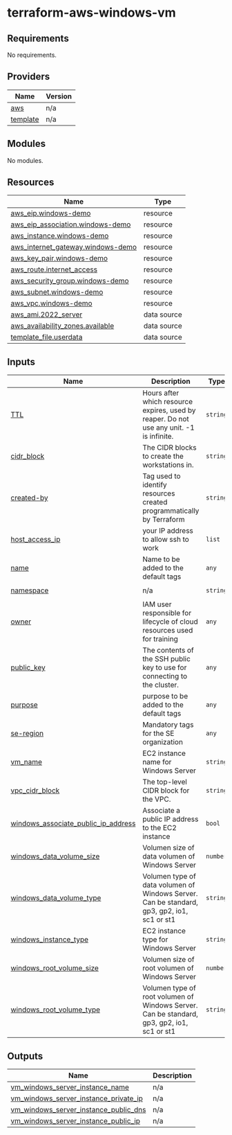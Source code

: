 # terraform-aws-windows-vm
<!-- BEGIN_TF_DOCS -->
## Requirements

No requirements.

## Providers

| Name | Version |
|------|---------|
| <a name="provider_aws"></a> [aws](#provider\_aws) | n/a |
| <a name="provider_template"></a> [template](#provider\_template) | n/a |

## Modules

No modules.

## Resources

| Name | Type |
|------|------|
| [aws_eip.windows-demo](https://registry.terraform.io/providers/hashicorp/aws/latest/docs/resources/eip) | resource |
| [aws_eip_association.windows-demo](https://registry.terraform.io/providers/hashicorp/aws/latest/docs/resources/eip_association) | resource |
| [aws_instance.windows-demo](https://registry.terraform.io/providers/hashicorp/aws/latest/docs/resources/instance) | resource |
| [aws_internet_gateway.windows-demo](https://registry.terraform.io/providers/hashicorp/aws/latest/docs/resources/internet_gateway) | resource |
| [aws_key_pair.windows-demo](https://registry.terraform.io/providers/hashicorp/aws/latest/docs/resources/key_pair) | resource |
| [aws_route.internet_access](https://registry.terraform.io/providers/hashicorp/aws/latest/docs/resources/route) | resource |
| [aws_security_group.windows-demo](https://registry.terraform.io/providers/hashicorp/aws/latest/docs/resources/security_group) | resource |
| [aws_subnet.windows-demo](https://registry.terraform.io/providers/hashicorp/aws/latest/docs/resources/subnet) | resource |
| [aws_vpc.windows-demo](https://registry.terraform.io/providers/hashicorp/aws/latest/docs/resources/vpc) | resource |
| [aws_ami.2022_server](https://registry.terraform.io/providers/hashicorp/aws/latest/docs/data-sources/ami) | data source |
| [aws_availability_zones.available](https://registry.terraform.io/providers/hashicorp/aws/latest/docs/data-sources/availability_zones) | data source |
| [template_file.userdata](https://registry.terraform.io/providers/hashicorp/template/latest/docs/data-sources/file) | data source |

## Inputs

| Name | Description | Type | Default | Required |
|------|-------------|------|---------|:--------:|
| <a name="input_TTL"></a> [TTL](#input\_TTL) | Hours after which resource expires, used by reaper. Do not use any unit. -1 is infinite. | `string` | `"240"` | no |
| <a name="input_cidr_block"></a> [cidr\_block](#input\_cidr\_block) | The CIDR blocks to create the workstations in. | `string` | `"10.1.1.0/24"` | no |
| <a name="input_created-by"></a> [created-by](#input\_created-by) | Tag used to identify resources created programmatically by Terraform | `string` | `"Terraform"` | no |
| <a name="input_host_access_ip"></a> [host\_access\_ip](#input\_host\_access\_ip) | your IP address to allow ssh to work | `list` | `[]` | no |
| <a name="input_name"></a> [name](#input\_name) | Name to be added to the default tags | `any` | n/a | yes |
| <a name="input_namespace"></a> [namespace](#input\_namespace) | n/a | `string` | `"windows-demo"` | no |
| <a name="input_owner"></a> [owner](#input\_owner) | IAM user responsible for lifecycle of cloud resources used for training | `any` | n/a | yes |
| <a name="input_public_key"></a> [public\_key](#input\_public\_key) | The contents of the SSH public key to use for connecting to the cluster. | `any` | n/a | yes |
| <a name="input_purpose"></a> [purpose](#input\_purpose) | purpose to be added to the default tags | `any` | n/a | yes |
| <a name="input_se-region"></a> [se-region](#input\_se-region) | Mandatory tags for the SE organization | `any` | n/a | yes |
| <a name="input_vm_name"></a> [vm\_name](#input\_vm\_name) | EC2 instance name for Windows Server | `string` | `"windows-demo"` | no |
| <a name="input_vpc_cidr_block"></a> [vpc\_cidr\_block](#input\_vpc\_cidr\_block) | The top-level CIDR block for the VPC. | `string` | `"10.1.0.0/16"` | no |
| <a name="input_windows_associate_public_ip_address"></a> [windows\_associate\_public\_ip\_address](#input\_windows\_associate\_public\_ip\_address) | Associate a public IP address to the EC2 instance | `bool` | `true` | no |
| <a name="input_windows_data_volume_size"></a> [windows\_data\_volume\_size](#input\_windows\_data\_volume\_size) | Volumen size of data volumen of Windows Server | `number` | `"10"` | no |
| <a name="input_windows_data_volume_type"></a> [windows\_data\_volume\_type](#input\_windows\_data\_volume\_type) | Volumen type of data volumen of Windows Server. Can be standard, gp3, gp2, io1, sc1 or st1 | `string` | `"gp2"` | no |
| <a name="input_windows_instance_type"></a> [windows\_instance\_type](#input\_windows\_instance\_type) | EC2 instance type for Windows Server | `string` | `"t3.large"` | no |
| <a name="input_windows_root_volume_size"></a> [windows\_root\_volume\_size](#input\_windows\_root\_volume\_size) | Volumen size of root volumen of Windows Server | `number` | `"30"` | no |
| <a name="input_windows_root_volume_type"></a> [windows\_root\_volume\_type](#input\_windows\_root\_volume\_type) | Volumen type of root volumen of Windows Server. Can be standard, gp3, gp2, io1, sc1 or st1 | `string` | `"gp2"` | no |

## Outputs

| Name | Description |
|------|-------------|
| <a name="output_vm_windows_server_instance_name"></a> [vm\_windows\_server\_instance\_name](#output\_vm\_windows\_server\_instance\_name) | n/a |
| <a name="output_vm_windows_server_instance_private_ip"></a> [vm\_windows\_server\_instance\_private\_ip](#output\_vm\_windows\_server\_instance\_private\_ip) | n/a |
| <a name="output_vm_windows_server_instance_public_dns"></a> [vm\_windows\_server\_instance\_public\_dns](#output\_vm\_windows\_server\_instance\_public\_dns) | n/a |
| <a name="output_vm_windows_server_instance_public_ip"></a> [vm\_windows\_server\_instance\_public\_ip](#output\_vm\_windows\_server\_instance\_public\_ip) | n/a |
<!-- END_TF_DOCS -->